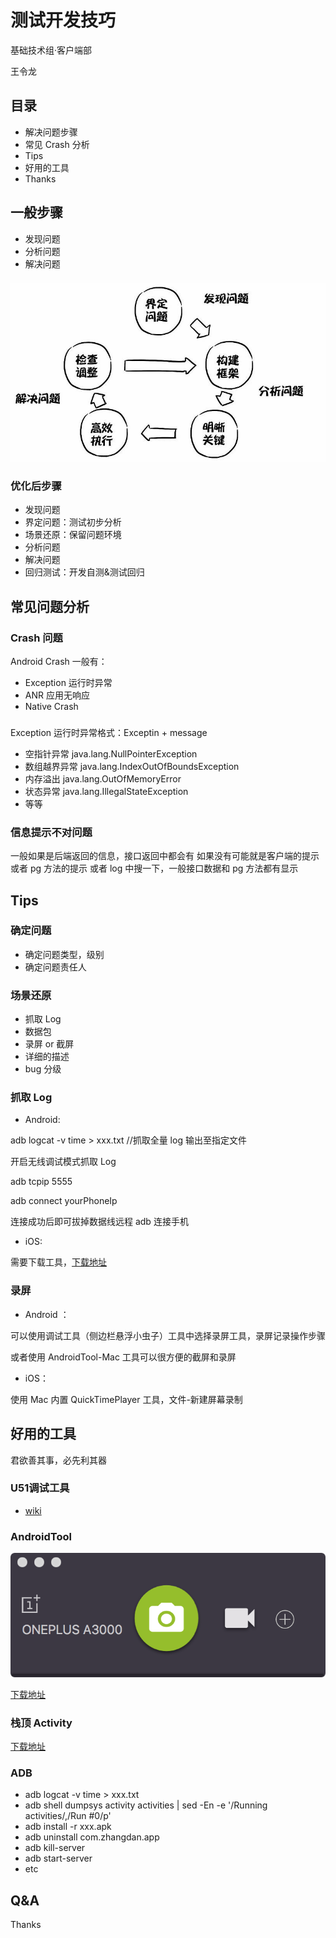 # 测试开发技巧

基础技术组·客户端部

王令龙

## 目录

- 解决问题步骤
- 常见 Crash 分析
- Tips
- 好用的工具
- Thanks

## 一般步骤

- 发现问题
- 分析问题
- 解决问题

### 

![问题分析](../assets/images/android-testing-tips/problem.jpg)

### 优化后步骤

- 发现问题
- 界定问题：测试初步分析
- 场景还原：保留问题环境
- 分析问题
- 解决问题
- 回归测试：开发自测&测试回归

## 常见问题分析

###  Crash 问题

Android Crash 一般有：
- Exception 运行时异常
- ANR 应用无响应
- Native Crash

###

Exception 运行时异常格式：Exceptin + message

- 空指针异常 java.lang.NullPointerException
- 数组越界异常 java.lang.IndexOutOfBoundsException
- 内存溢出  java.lang.OutOfMemoryError
- 状态异常 java.lang.IllegalStateException
- 等等

### 信息提示不对问题

一般如果是后端返回的信息，接口返回中都会有
如果没有可能就是客户端的提示或者 pg 方法的提示
或者 log 中搜一下，一般接口数据和 pg 方法都有显示

## Tips

### 确定问题

- 确定问题类型，级别
- 确定问题责任人

### 场景还原

- 抓取 Log
- 数据包
- 录屏 or 截屏
- 详细的描述
- bug 分级

### 抓取 Log

- Android:

adb logcat -v time > xxx.txt //抓取全量 log 输出至指定文件

开启无线调试模式抓取 Log

adb tcpip 5555

adb connect yourPhoneIp

连接成功后即可拔掉数据线远程 adb 连接手机

- iOS:

需要下载工具，[下载地址](https://fir.im/tools/log_guru)

### 录屏

- Android ：

可以使用调试工具（侧边栏悬浮小虫子）工具中选择录屏工具，录屏记录操作步骤

或者使用 AndroidTool-Mac 工具可以很方便的截屏和录屏 

- iOS：

使用 Mac 内置 QuickTimePlayer 工具，文件-新建屏幕录制

## 好用的工具

君欲善其事，必先利其器

### U51调试工具

- [wiki](http://wiki.51.nb/pages/viewpage.action?pageId=36336658)

### AndroidTool

![AndroidTool—Mac](../assets/images/android-testing-tips/androidtool.png)

[下载地址](https://github.com/mortenjust/androidtool-mac/releases/download/1.66/AndroidTool.zip)

### 栈顶 Activity

[下载地址](https://github.com/fashare2015/ActivityTracker)

### ADB

- adb logcat -v time > xxx.txt
- adb shell dumpsys activity activities | sed -En -e '/Running activities/,/Run #0/p'
- adb install -r xxx.apk
- adb uninstall com.zhangdan.app
- adb kill-server
- adb start-server
- etc

## Q&A

Thanks

